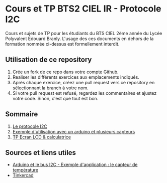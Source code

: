 # Cours et TP BTS2 CIEL IR - Protocole I2C

Cours et sujets de TP pour les étudiants du BTS CIEL 2ème année du Lycée Polyvalent Edouard Branly.
L'usage des ces documents en dehors de la formation nommée ci-dessus est formellement interdit.

## Utilisation de ce repository

1. Crée un fork de ce repo dans votre compte Github.
2. Realiser les différents exercices aux emplacements indiqués.
3. Après chaque exercice, créez une pull request vers ce repository en sélectionnant la branch à votre nom.
4. Si votre pull request est refusé, regardez les commentaires et ajustez votre code. Sinon, c'est que tout est bon.

## Sommaire

1. [Le protocole I2C](./Protocole%20i2c.md)
2. [Exemple d'utilisation avec un arduino et plusieurs capteurs](./Exemple%20i2c.md)
3. [TP Ecran LCD & calculatrice](./TP%20Ecran%20LCD%20calculatrice.md)

## Sources et liens utiles

-   [Arduino et le bus I2C - Exemple d'application : le capteur de température](https://f-leb.developpez.com/tutoriels/arduino/bus-i2c/)
-   [Tinkercad](https://www.tinkercad.com/)
